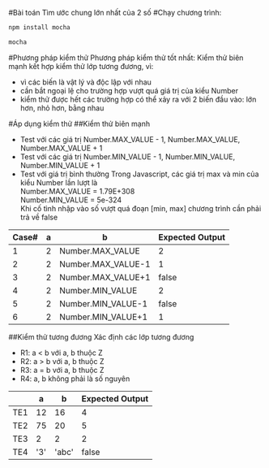 #Bài toán
Tìm ước chung lớn nhất của 2 số
#Chạy chương trình:
```javascript
npm install mocha 
```
```javascript
mocha 
```

#Phương pháp kiểm thử
Phương pháp kiểm thử tốt nhất: Kiểm thử biên mạnh kết hợp kiểm thử lớp tương đương, vì: 
- vì các biến là vật lý và độc lập với nhau
- cần bắt ngoại lệ cho trường hợp vượt quá giá trị của kiểu Number
- kiểm thử được hết các trường hợp có thể xảy ra với 2 biến đầu vào: lớn hơn, nhỏ hơn, bằng nhau

#Áp dụng kiểm thử
##Kiểm thử biên mạnh
- Test với các giá trị Number.MAX_VALUE - 1, Number.MAX_VALUE, Number.MAX_VALUE + 1
- Test với các giá trị Number.MIN_VALUE - 1, Number.MIN_VALUE, Number.MIN_VALUE + 1
- Test với giá trị bình thường
Trong Javascript, các giá trị max và min của kiểu Number lần lượt là <br>
Number.MAX_VALUE = 1.79E+308 <br>
Number.MIN_VALUE = 5e-324 <br>
Khi cố tình nhập vào số vượt quá đoạn [min, max] chương trình cần phải trả về false

| Case#| a  | b  | Expected Output
| ------|----------------|----------------|------------
|   1  | 2 | Number.MAX_VALUE | 2
|   2  | 2 | Number.MAX_VALUE-1 | 1
|   3  | 2 | Number.MAX_VALUE+1 | false
|   4  | 2 | Number.MIN_VALUE | 2
|   5  | 2 | Number.MIN_VALUE-1 | false
|   6  | 2 | Number.MIN_VALUE+1 | 1

##Kiểm thử tương đương
Xác định các lớp tương đương
- R1: a < b với a, b thuộc Z
- R2: a > b với a, b thuộc Z
- R3: a = b với a, b thuộc Z
- R4: a, b không phải là số nguyên

|      | a  | b  | Expected Output
| -----|----|----|-----------------
| TE1  | 12 | 16 | 4
| TE2  | 75 | 20 | 5
| TE3  | 2 | 2 | 2
| TE4  | '3' | 'abc' | false
